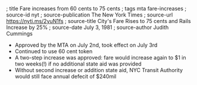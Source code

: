 ; title Fare increases from 60 cents to 75 cents
; tags mta fare-increases
; source-id nyt
; source-publication The New York Times
; source-url https://nyti.ms/2yuN1fs
; source-title City's Fare Rises to 75 cents and Rails Increase by 25%
; source-date July 3, 1981
; source-author Judith Cummings

- Approved by the MTA on July 2nd, took effect on July 3rd
- Continued to use 60 cent token
- A two-step increase was approved: fare would increase again to $1 in two weeks(!) if no additional state aid was provided
- Without second increase or addition state aid, NYC Transit Authority would still face annual defecit of $240mil
